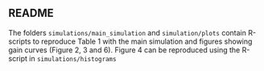 ## README

The folders `simulations/main_simulation` and `simulation/plots` contain R-scripts to reproduce Table 1 
with the main simulation and figures showing gain curves (Figure 2, 3 and 6). 
Figure 4 can be reproduced using the R-script in `simulations/histograms`
